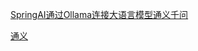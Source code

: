 [SpringAI通过Ollama连接大语言模型通义千问](https://blog.csdn.net/qq_73735007/article/details/139436133)

[通义](https://sca.aliyun.com/docs/2023/user-guide/ai/quick-start/)